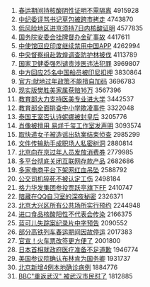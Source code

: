 1. [春运期间持核酸阴性证明不需隔离](http://www.baidu.com/baidu?cl=3&tn=SE_baiduhomet8_jmjb7mjw&rsv_dl=fyb_top&fr=top1000&wd=%B4%BA%D4%CB%C6%DA%BC%E4%B3%D6%BA%CB%CB%E1%D2%F5%D0%D4%D6%A4%C3%F7%B2%BB%D0%E8%B8%F4%C0%EB) 4915928
1. [中纪委评骂书记草包被跨市拷走](http://www.baidu.com/baidu?cl=3&tn=SE_baiduhomet8_jmjb7mjw&rsv_dl=fyb_top&fr=top1000&wd=%D6%D0%BC%CD%CE%AF%C6%C0%C2%EE%CA%E9%BC%C7%B2%DD%B0%FC%B1%BB%BF%E7%CA%D0%BF%BD%D7%DF) 4743870
1. [低风险地区进京须持7日内核酸证明](http://www.baidu.com/baidu?cl=3&tn=SE_baiduhomet8_jmjb7mjw&rsv_dl=fyb_top&fr=top1000&wd=%B5%CD%B7%E7%CF%D5%B5%D8%C7%F8%BD%F8%BE%A9%D0%EB%B3%D67%C8%D5%C4%DA%BA%CB%CB%E1%D6%A4%C3%F7) 4577835
1. [国务院安委会挂牌督办金矿事故](http://www.baidu.com/baidu?cl=3&tn=SE_baiduhomet8_jmjb7mjw&rsv_dl=fyb_top&fr=top1000&wd=%B9%FA%CE%F1%D4%BA%B0%B2%CE%AF%BB%E1%B9%D2%C5%C6%B6%BD%B0%EC%BD%F0%BF%F3%CA%C2%B9%CA) 4417611
1. [中使馆回应印度继续禁用中国APP](http://www.baidu.com/baidu?cl=3&tn=SE_baiduhomet8_jmjb7mjw&rsv_dl=fyb_top&fr=top1000&wd=%D6%D0%CA%B9%B9%DD%BB%D8%D3%A6%D3%A1%B6%C8%BC%CC%D0%F8%BD%FB%D3%C3%D6%D0%B9%FAAPP) 4262994
1. [中央督察组赴敦煌调查防护林被伐](http://www.baidu.com/baidu?cl=3&tn=SE_baiduhomet8_jmjb7mjw&rsv_dl=fyb_top&fr=top1000&wd=%D6%D0%D1%EB%B6%BD%B2%EC%D7%E9%B8%B0%B6%D8%BB%CD%B5%F7%B2%E9%B7%C0%BB%A4%C1%D6%B1%BB%B7%A5) 4113789
1. [国家卫健委强烈谴责涉医违法犯罪](http://www.baidu.com/baidu?cl=3&tn=SE_baiduhomet8_jmjb7mjw&rsv_dl=fyb_top&fr=top1000&wd=%B9%FA%BC%D2%CE%C0%BD%A1%CE%AF%C7%BF%C1%D2%C7%B4%D4%F0%C9%E6%D2%BD%CE%A5%B7%A8%B7%B8%D7%EF) 3969807
1. [中方回应25名中国船员被印尼扣押](http://www.baidu.com/baidu?cl=3&tn=SE_baiduhomet8_jmjb7mjw&rsv_dl=fyb_top&fr=top1000&wd=%D6%D0%B7%BD%BB%D8%D3%A625%C3%FB%D6%D0%B9%FA%B4%AC%D4%B1%B1%BB%D3%A1%C4%E1%BF%DB%D1%BA) 3830864
1. [官方:就地过年政策不能擅自加码](http://www.baidu.com/baidu?cl=3&tn=SE_baiduhomet8_jmjb7mjw&rsv_dl=fyb_top&fr=top1000&wd=%B9%D9%B7%BD%3A%BE%CD%B5%D8%B9%FD%C4%EA%D5%FE%B2%DF%B2%BB%C4%DC%C9%C3%D7%D4%BC%D3%C2%EB) 3696783
1. [现实版樊胜美家属获赔16万](http://www.baidu.com/baidu?cl=3&tn=SE_baiduhomet8_jmjb7mjw&rsv_dl=fyb_top&fr=top1000&wd=%CF%D6%CA%B5%B0%E6%B7%AE%CA%A4%C3%C0%BC%D2%CA%F4%BB%F1%C5%E216%CD%F2) 3567396
1. [教育部大力支持医美专业进大学](http://www.baidu.com/baidu?cl=3&tn=SE_baiduhomet8_jmjb7mjw&rsv_dl=fyb_top&fr=top1000&wd=%BD%CC%D3%FD%B2%BF%B4%F3%C1%A6%D6%A7%B3%D6%D2%BD%C3%C0%D7%A8%D2%B5%BD%F8%B4%F3%D1%A7) 3442537
1. [教育部全面排查中小学欺凌事件](http://www.baidu.com/baidu?cl=3&tn=SE_baiduhomet8_jmjb7mjw&rsv_dl=fyb_top&fr=top1000&wd=%BD%CC%D3%FD%B2%BF%C8%AB%C3%E6%C5%C5%B2%E9%D6%D0%D0%A1%D1%A7%C6%DB%C1%E8%CA%C2%BC%FE) 3322048
1. [泰国王室否认诗妮娜被封皇后](http://www.baidu.com/baidu?cl=3&tn=SE_baiduhomet8_jmjb7mjw&rsv_dl=fyb_top&fr=top1000&wd=%CC%A9%B9%FA%CD%F5%CA%D2%B7%F1%C8%CF%CA%AB%C4%DD%C4%C8%B1%BB%B7%E2%BB%CA%BA%F3) 3205776
1. [肖像被擅用 易烊千玺工作室发声明](http://www.baidu.com/baidu?cl=3&tn=SE_baiduhomet8_jmjb7mjw&rsv_dl=fyb_top&fr=top1000&wd=%D0%A4%CF%F1%B1%BB%C9%C3%D3%C3%20%D2%D7%EC%C8%C7%A7%E7%F4%B9%A4%D7%F7%CA%D2%B7%A2%C9%F9%C3%F7) 3093574
1. [取快递女子被造谣出轨案结束侦查](http://www.baidu.com/baidu?cl=3&tn=SE_baiduhomet8_jmjb7mjw&rsv_dl=fyb_top&fr=top1000&wd=%C8%A1%BF%EC%B5%DD%C5%AE%D7%D3%B1%BB%D4%EC%D2%A5%B3%F6%B9%EC%B0%B8%BD%E1%CA%F8%D5%EC%B2%E9) 2985299
1. [文件传输助手成职场人私密树洞](http://www.baidu.com/baidu?cl=3&tn=SE_baiduhomet8_jmjb7mjw&rsv_dl=fyb_top&fr=top1000&wd=%CE%C4%BC%FE%B4%AB%CA%E4%D6%FA%CA%D6%B3%C9%D6%B0%B3%A1%C8%CB%CB%BD%C3%DC%CA%F7%B6%B4) 2880814
1. [北京向在京过年人员发放消费券](http://www.baidu.com/baidu?cl=3&tn=SE_baiduhomet8_jmjb7mjw&rsv_dl=fyb_top&fr=top1000&wd=%B1%B1%BE%A9%CF%F2%D4%DA%BE%A9%B9%FD%C4%EA%C8%CB%D4%B1%B7%A2%B7%C5%CF%FB%B7%D1%C8%AF) 2779985
1. [多平台彻底关闭互联网存款产品](http://www.baidu.com/baidu?cl=3&tn=SE_baiduhomet8_jmjb7mjw&rsv_dl=fyb_top&fr=top1000&wd=%B6%E0%C6%BD%CC%A8%B3%B9%B5%D7%B9%D8%B1%D5%BB%A5%C1%AA%CD%F8%B4%E6%BF%EE%B2%FA%C6%B7) 2682686
1. [多家电商平台下架网红血吊坠](http://www.baidu.com/baidu?cl=3&tn=SE_baiduhomet8_jmjb7mjw&rsv_dl=fyb_top&fr=top1000&wd=%B6%E0%BC%D2%B5%E7%C9%CC%C6%BD%CC%A8%CF%C2%BC%DC%CD%F8%BA%EC%D1%AA%B5%F5%D7%B9) 2588792
1. [公交司机猝死不被认定工伤](http://www.baidu.com/baidu?cl=3&tn=SE_baiduhomet8_jmjb7mjw&rsv_dl=fyb_top&fr=top1000&wd=%B9%AB%BD%BB%CB%BE%BB%FA%E2%A7%CB%C0%B2%BB%B1%BB%C8%CF%B6%A8%B9%A4%C9%CB) 2498184
1. [格力华发集团参投贾跃亭旗下FF](http://www.baidu.com/baidu?cl=3&tn=SE_baiduhomet8_jmjb7mjw&rsv_dl=fyb_top&fr=top1000&wd=%B8%F1%C1%A6%BB%AA%B7%A2%BC%AF%CD%C5%B2%CE%CD%B6%BC%D6%D4%BE%CD%A4%C6%EC%CF%C2FF) 2410747
1. [暗藏在QQ自习室的深夜秘密](http://www.baidu.com/baidu?cl=3&tn=SE_baiduhomet8_jmjb7mjw&rsv_dl=fyb_top&fr=top1000&wd=%B0%B5%B2%D8%D4%DAQQ%D7%D4%CF%B0%CA%D2%B5%C4%C9%EE%D2%B9%C3%D8%C3%DC) 2326371
1. [北京大兴区所有公共场所实行预约](http://www.baidu.com/baidu?cl=3&tn=SE_baiduhomet8_jmjb7mjw&rsv_dl=fyb_top&fr=top1000&wd=%B1%B1%BE%A9%B4%F3%D0%CB%C7%F8%CB%F9%D3%D0%B9%AB%B9%B2%B3%A1%CB%F9%CA%B5%D0%D0%D4%A4%D4%BC) 2244948
1. [进口食品核酸阳性不代表会传染](http://www.baidu.com/baidu?cl=3&tn=SE_baiduhomet8_jmjb7mjw&rsv_dl=fyb_top&fr=top1000&wd=%BD%F8%BF%DA%CA%B3%C6%B7%BA%CB%CB%E1%D1%F4%D0%D4%B2%BB%B4%FA%B1%ED%BB%E1%B4%AB%C8%BE) 2166375
1. [蓝可儿失踪案纪录片中字预告](http://www.baidu.com/baidu?cl=3&tn=SE_baiduhomet8_jmjb7mjw&rsv_dl=fyb_top&fr=top1000&wd=%C0%B6%BF%C9%B6%F9%CA%A7%D7%D9%B0%B8%BC%CD%C2%BC%C6%AC%D6%D0%D7%D6%D4%A4%B8%E6) 2090552
1. [部分高铁列车春运期间因故停运](http://www.baidu.com/baidu?cl=3&tn=SE_baiduhomet8_jmjb7mjw&rsv_dl=fyb_top&fr=top1000&wd=%B2%BF%B7%D6%B8%DF%CC%FA%C1%D0%B3%B5%B4%BA%D4%CB%C6%DA%BC%E4%D2%F2%B9%CA%CD%A3%D4%CB) 2017383
1. [官宣！火车票改签更方便了](http://www.baidu.com/baidu?cl=3&tn=SE_baiduhomet8_jmjb7mjw&rsv_dl=fyb_top&fr=top1000&wd=%B9%D9%D0%FB%A3%A1%BB%F0%B3%B5%C6%B1%B8%C4%C7%A9%B8%FC%B7%BD%B1%E3%C1%CB) 2001800
1. [日本首相就政府医疗准备不足道歉](http://www.baidu.com/baidu?cl=3&tn=SE_baiduhomet8_jmjb7mjw&rsv_dl=fyb_top&fr=top1000&wd=%C8%D5%B1%BE%CA%D7%CF%E0%BE%CD%D5%FE%B8%AE%D2%BD%C1%C6%D7%BC%B1%B8%B2%BB%D7%E3%B5%C0%C7%B8) 1946774
1. [美国参议院确认布林肯为国务卿](http://www.baidu.com/baidu?cl=3&tn=SE_baiduhomet8_jmjb7mjw&rsv_dl=fyb_top&fr=top1000&wd=%C3%C0%B9%FA%B2%CE%D2%E9%D4%BA%C8%B7%C8%CF%B2%BC%C1%D6%BF%CF%CE%AA%B9%FA%CE%F1%C7%E4) 1931737
1. [北京新增4例本地确诊病例](http://www.baidu.com/baidu?cl=3&tn=SE_baiduhomet8_jmjb7mjw&rsv_dl=fyb_top&fr=top1000&wd=%B1%B1%BE%A9%D0%C2%D4%F64%C0%FD%B1%BE%B5%D8%C8%B7%D5%EF%B2%A1%C0%FD) 1884776
1. [BBC"重返武汉" 被武汉市民怼了](http://www.baidu.com/baidu?cl=3&tn=SE_baiduhomet8_jmjb7mjw&rsv_dl=fyb_top&fr=top1000&wd=BBC%22%D6%D8%B7%B5%CE%E4%BA%BA%22%20%B1%BB%CE%E4%BA%BA%CA%D0%C3%F1%ED%A1%C1%CB) 1812885